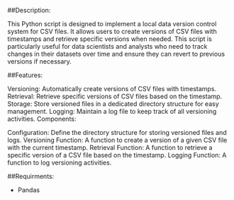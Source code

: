 ##Description:

This Python script is designed to implement a local data version control system for CSV files. It allows users to create versions of CSV
files with timestamps and retrieve specific versions when needed. This script is particularly useful for data scientists and analysts who 
need to track changes in their datasets over time and ensure they can revert to previous versions if necessary.

##Features:

Versioning: Automatically create versions of CSV files with timestamps.
Retrieval: Retrieve specific versions of CSV files based on the timestamp.
Storage: Store versioned files in a dedicated directory structure for easy management.
Logging: Maintain a log file to keep track of all versioning activities.
Components:

Configuration: Define the directory structure for storing versioned files and logs.
Versioning Function: A function to create a version of a given CSV file with the current timestamp.
Retrieval Function: A function to retrieve a specific version of a CSV file based on the timestamp.
Logging Function: A function to log versioning activities.

##Requirments: 
* Pandas
